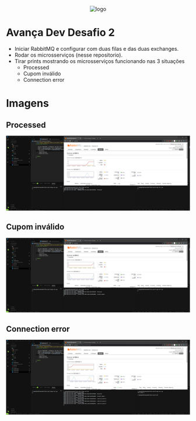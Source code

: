 <p align="center">
  <img width="196" height="31" alt="logo" src="https://maratona-static.s3-sa-east-1.amazonaws.com/maratona-static/static/site/img/fullcycle_avancadev.png">
</p>

# Avança Dev Desafio 2

  - Iniciar RabbitMQ e configurar com duas filas e das duas exchanges.
  - Rodar os microsserviços (nesse repositorio).
  - Tirar prints mostrando os microsserviços funcionando nas 3 situações
    - Processed
    - Cupom inválido
    - Connection error

# Imagens
## Processed
![Processed](prints/processed.png)
## Cupom inválido
![Cupom inválido](prints/Invalido.png)
## Connection error
![Connection error](prints/connection.png)
